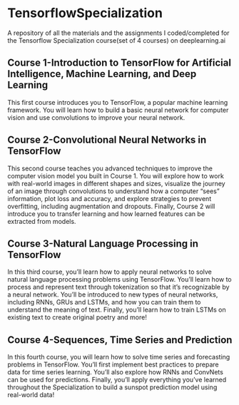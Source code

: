# TensorflowSpecialization
A repository of all the materials and the assignments I coded/completed for the Tensorflow Specialization course(set of 4 courses) on deeplearning.ai
<h2>Course 1-Introduction to TensorFlow for Artificial Intelligence, Machine Learning, and Deep Learning</h2>
This first course introduces you to TensorFlow, a popular machine learning framework. You will learn how to build a basic neural network for computer vision and use convolutions to improve your neural network.
<h2>Course 2-Convolutional Neural Networks in TensorFlow</h2>
This second course teaches you advanced techniques to improve the computer vision model you built in Course 1. You will explore how to work with real-world images in different shapes and sizes, visualize the journey of an image through convolutions to understand how a computer “sees” information, plot loss and accuracy, and explore strategies to prevent overfitting, including augmentation and dropouts. Finally, Course 2 will introduce you to transfer learning and how learned features can be extracted from models.
<h2>Course 3-Natural Language Processing in TensorFlow</h2>
In this third course, you’ll learn how to apply neural networks to solve natural language processing problems using TensorFlow. You’ll learn how to process and represent text through tokenization so that it’s recognizable by a neural network. You’ll be introduced to new types of neural networks, including RNNs, GRUs and LSTMs, and how you can train them to understand the meaning of text. Finally, you’ll learn how to train LSTMs on existing text to create original poetry and more!
<h2>Course 4-Sequences, Time Series and Prediction</h2>
In this fourth course, you will learn how to solve time series and forecasting problems in TensorFlow. You’ll first implement best practices to prepare data for time series learning. You’ll also explore how RNNs and ConvNets can be used for predictions. Finally, you’ll apply everything you’ve learned throughout the Specialization to build a sunspot prediction model using real-world data!

